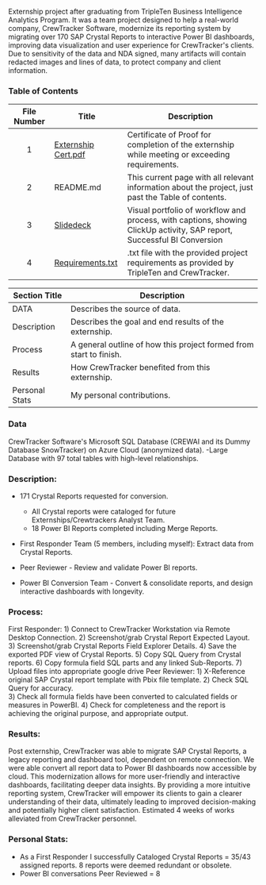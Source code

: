 Externship project after graduating from TripleTen Business Intelligence Analytics Program. It was a team project designed to help a real-world company, CrewTracker Software, modernize its reporting system by migrating over 170 SAP Crystal Reports to interactive Power BI dashboards, improving data visualization and user experience for CrewTracker's clients. Due to sensitivity of the data and NDA signed, many artifacts will contain redacted images and lines of data, to protect company and client information.

### Table of Contents
| File Number | Title | Description |
| :-----------: | ----------- |----------- |
| 1 | [Externship Cert.pdf](https://drive.google.com/file/d/15_s01TsxIJxpmvOE-WSa_j7XnXoUS0Vu/view?usp=sharing) | Certificate of Proof for completion of the externship while meeting or exceeding requirements. |
| 2 | README.md | This current page with all relevant information about the project, just past the Table of contents. |
| 3 | [Slidedeck](https://drive.google.com/file/d/1DntVSDzeo581_aFsiMkJeEz-kLBNZO4Y/view?usp=sharing) | Visual portfolio of workflow and process, with captions, showing ClickUp activity, SAP report, Successful BI Conversion |
| 4 | [Requirements.txt](https://github.com/LeeRIII/Data_projects_TripleTen/blob/main/CrewTracker/Requirements.txt) | .txt file with the provided project requirements as provided by TripleTen and CrewTracker. |

| Section Title | Description |
| ----------- |----------- |
| DATA | Describes the source of data. |
| Description | Describes the goal and end results of the externship. |
| Process | A general outline of how this project formed from start to finish. |
| Results | How CrewTracker benefited from this externship. |
| Personal Stats | My personal contributions. |

### Data
CrewTracker Software's Microsoft SQL Database (CREWAI and its Dummy Database SnowTracker) on Azure Cloud (anonymized data).
-Large Database with 97 total tables with high-level relationships.

### Description:
- 171 Crystal Reports requested for conversion.
    - All Crystal reports were cataloged for future Externships/Crewtrackers Analyst Team.
    - 18 Power BI Reports completed including Merge Reports.
      
- First Responder Team (5 members, including myself): Extract data from Crystal Reports.
- Peer Reviewer - Review and validate Power BI reports.
- Power BI Conversion Team - Convert & consolidate reports, and design interactive dashboards with longevity.

### Process:
First Responder:
	1) Connect to CrewTracker Workstation via Remote Desktop Connection.
	2) Screenshot/grab Crystal Report Expected Layout.
	3) Screenshot/grab Crystal Reports Field Explorer Details.
	4) Save the exported PDF view of Crystal Reports.
	5) Copy SQL Query from Crystal reports.
	6) Copy formula field SQL parts and any linked Sub-Reports.
	7) Upload files into appropriate google drive
Peer Reviewer:
	1️) X-Reference original SAP Crystal report template with Pbix file template.
	2️) Check SQL Query for accuracy.  
	3️) Check all formula fields have been converted to calculated fields or measures in PowerBI. 
	4️) Check for completeness and the report is achieving the original purpose, and appropriate output.

### Results:
Post externship, CrewTracker was able to migrate SAP Crystal Reports, a legacy reporting and dashboard tool, dependent on remote connection. We were able convert all report data to Power BI dashboards now accessible by cloud. This modernization allows for more user-friendly and interactive dashboards, facilitating deeper data insights. By providing a more intuitive reporting system, CrewTracker will empower its clients to gain a clearer understanding of their data, ultimately leading to improved decision-making and potentially higher client satisfaction.
Estimated 4 weeks of works alleviated from CrewTracker personnel. 

### Personal Stats:
- As a First Responder I successfully Cataloged Crystal Reports = 35/43 assigned reports. 8 reports were deemed redundant or obsolete. 
- Power BI conversations Peer Reviewed = 8
